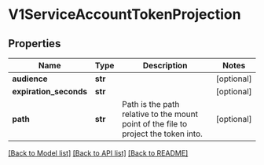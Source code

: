 # V1ServiceAccountTokenProjection

## Properties
Name | Type | Description | Notes
------------ | ------------- | ------------- | -------------
**audience** | **str** |  | [optional] 
**expiration_seconds** | **str** |  | [optional] 
**path** | **str** | Path is the path relative to the mount point of the file to project the token into. | [optional] 

[[Back to Model list]](../README.md#documentation-for-models) [[Back to API list]](../README.md#documentation-for-api-endpoints) [[Back to README]](../README.md)


